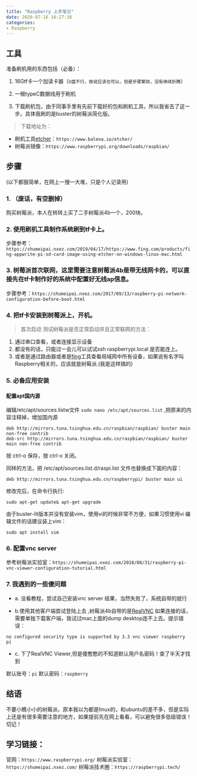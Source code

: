 ```yaml
---
title: "Raspberry 上手笔记"
date: 2020-07-16 16:27:38
categories:
- Raspberry
---
```



## 工具
准备刷机用的东西包括（必备）：

1. 16Gtf卡一个加读卡器（`U盘不行，按说应该也可以，但是步骤繁琐，没有继续折腾`）
2. 一根typeC数据线用于刷机

3. 下载刷机包，由于同事手里有先前下载好的包和刷机工具，所以我省去了这一步。具体我刷的是buster的树莓派简化版。
> 下载地址为：

* 刷机工具[etcher](https://www.balena.io/etcher/)：`https://www.balena.io/etcher/`
* 树莓派镜像：`https://www.raspberrypi.org/downloads/raspbian/`

## 步骤

(以下都狠简单，在网上一搜一大堆，只是个人记录用)
### 1. （废话，有空删掉）

购买树莓派，本人在转转上买了二手树莓派4b一个，200块。

### 2. 使用刷机工具制作系统刷到tf卡上。

步骤参考：`https://shumeipai.nxez.com/2019/04/17/https://www.fing.com/products/fing-appwrite-pi-sd-card-image-using-etcher-on-windows-linux-mac.html`

### 3. 树莓派首次联网，这里需要注意树莓派4b是带无线网卡的，可以直接先在tf卡制作好的系统中配置好无线ap信息。

步骤参考：`https://shumeipai.nxez.com/2017/09/13/raspberry-pi-network-configuration-before-boot.html`
### 4. 把tf卡安装到树莓派上，开机。
> 首次启动
测试树莓派是否正常启动并且正常联网的方法：
1. 通过串口查看，或者连接显示设备
2. 都没有的话，只能过一会儿可以试试ssh raspberrypi.local 是否能连上。
3. 或者是通过路由器或者是[fing](https://www.fing.com/products/fing-app)工具查看局域网中所有设备，如果说有名字叫Raspberry相关的，应该就是树莓派.(我是这样搞的)


### 5. 必备应用安装


#### 配置apt国内源

 编辑/etc/apt/sources.listw文件 `sudo nano /etc/apt/sources.list` ,把原来的内容注释掉，增加国内源

```
deb http://mirrors.tuna.tsinghua.edu.cn/raspbian/raspbian/ buster main non-free contrib
deb-src http://mirrors.tuna.tsinghua.edu.cn/raspbian/raspbian/ buster main non-free contrib
```

按 ctrl-o 保存，按 ctrl-x 关闭。

同样的方法，把 /etc/apt/sources.list.d/raspi.list 文件也替换成下面的内容：

```
deb http://mirrors.tuna.tsinghua.edu.cn/raspberrypi/ buster main ui
```

修改完后，在命令行执行:

```
sudo apt-get update& apt-get upgrade
```

由于buster-lit版本并没有安装vim，使用vi的时候非常不方便，如果习惯使用vi 编辑文件的话建议装上vim：

```
sudo apt install vim 
```


### 6. 配置vnc server

参考树莓派实验室：`https://shumeipai.nxez.com/2018/08/31/raspberry-pi-vnc-viewer-configuration-tutorial.html`


### 7. 我遇到的一些傻问题

* a. 没看教程，尝试自己安装vnc server
结果，当然失败了，系统自带的就行

* b.使用其他客户端尝试登陆上去
,树莓派4b自带的是[RealVNC](https://www.realvnc.com/en/connect/download/viewer/) 
如果连接的话，需要单独下载客户端，我试过mac上面的dump desktop连不上去。提示错误：

`no configured security type is supported by 3.3 vnc viewer raspberry pi`

* c. 下了RealVNC Viewer,但是傻憨憨的不知道默认用户名密码！查了半天才找到

默认账号：`pi`
默认密码：`raspberry`


## 结语
不要小瞧小小的树莓派，原本我以为都是linux的，和ubuntu的差不多，但是实际上还是有很多需要注意的地方，如果提前先在网上看看，可以避免很多低级错误！切记！

## 学习链接：

官网：`https://www.raspberrypi.org/`
树莓派实验室：`https://shumeipai.nxez.com/`
树莓派技术圈：`https://raspberrypi.tech/`







